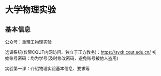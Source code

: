 # 大学物理实验

## 基本信息

公众号：重理工物理实验

选课系统(仅限CQUT内网访问、独立于正方教务)：https://syxk.cqut.edu.cn/
初始账号密码：均为学号(及时修改密码，避免账号被他人盗用)

实验第一课：介绍物理实验基本信息、要求等

